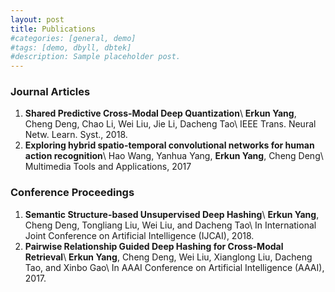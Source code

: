 ```yaml
---
layout: post
title: Publications
#categories: [general, demo]
#tags: [demo, dbyll, dbtek]
#description: Sample placeholder post.
---
```

### Journal Articles
1. **Shared Predictive Cross-Modal Deep Quantization**\\
**Erkun Yang**, Cheng Deng, Chao Li, Wei Liu, Jie Li, Dacheng Tao\\
 IEEE Trans. Neural Netw. Learn. Syst., 2018.
2. **Exploring hybrid spatio-temporal convolutional networks for human action recognition**\\
Hao Wang, Yanhua Yang, **Erkun Yang**, Cheng Deng\\
Multimedia Tools and Applications, 2017
 
### Conference Proceedings
1. **Semantic Structure-based Unsupervised Deep Hashing**\\
**Erkun Yang**, Cheng Deng, Tongliang Liu, Wei Liu, and Dacheng Tao\\
In International Joint Conference on Artificial Intelligence (IJCAI), 2018.
2. **Pairwise Relationship Guided Deep Hashing for Cross-Modal Retrieval**\\
**Erkun Yang**, Cheng Deng, Wei Liu, Xianglong Liu, Dacheng Tao, and Xinbo Gao\\
In AAAI Conference on Artificial Intelligence (AAAI), 2017.
